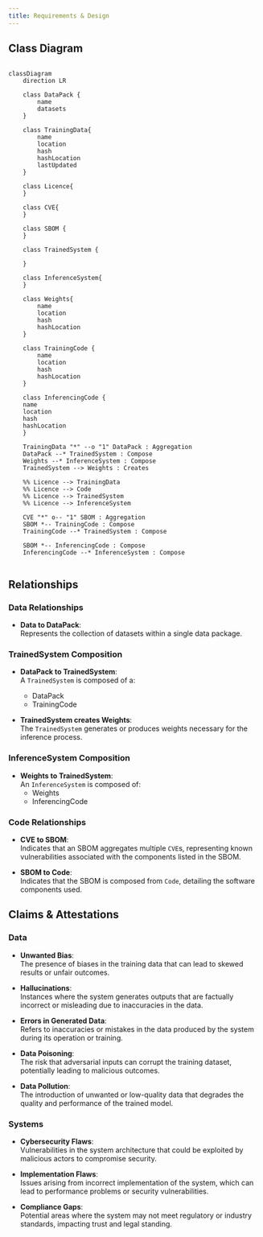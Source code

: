 ```yaml
---
title: Requirements & Design
---
```


## Class Diagram

```mermaid

classDiagram 
    direction LR

    class DataPack {
        name
        datasets
    }

    class TrainingData{
        name
        location
        hash
        hashLocation
        lastUpdated
    }

    class Licence{
    }

    class CVE{
    }

    class SBOM {
    }

    class TrainedSystem {

    }

    class InferenceSystem{
    }
    
    class Weights{
        name
        location
        hash
        hashLocation
    }

    class TrainingCode { 
        name
        location
        hash
        hashLocation
    }

    class InferencingCode { 
    name
    location
    hash
    hashLocation
    }

    TrainingData "*" --o "1" DataPack : Aggregation
    DataPack --* TrainedSystem : Compose
    Weights --* InferenceSystem : Compose
    TrainedSystem --> Weights : Creates

    %% Licence --> TrainingData
    %% Licence --> Code
    %% Licence --> TrainedSystem
    %% Licence --> InferenceSystem

    CVE "*" o-- "1" SBOM : Aggregation
    SBOM *-- TrainingCode : Compose  
    TrainingCode --* TrainedSystem : Compose

    SBOM *-- InferencingCode : Compose  
    InferencingCode --* InferenceSystem : Compose


```

## Relationships

### Data Relationships
- **Data to DataPack**:  
  Represents the collection of datasets within a single data package.
  
### TrainedSystem Composition
- **DataPack to TrainedSystem**:  
  A `TrainedSystem` is composed of a:
  - DataPack
  - TrainingCode

- **TrainedSystem creates Weights**:  
  The `TrainedSystem` generates or produces weights necessary for the inference process.

### InferenceSystem Composition
- **Weights to TrainedSystem**:  
  An `InferenceSystem` is composed of:
  - Weights
  - InferencingCode


### Code Relationships
- **CVE to SBOM**:  
  Indicates that an SBOM aggregates multiple `CVE`s, representing known vulnerabilities associated with the components listed in the SBOM.

- **SBOM to Code**:  
  Indicates that the SBOM is composed from `Code`, detailing the software components used. 


## Claims & Attestations

### Data

- **Unwanted Bias**:  
  The presence of biases in the training data that can lead to skewed results or unfair outcomes.

- **Hallucinations**:  
  Instances where the system generates outputs that are factually incorrect or misleading due to inaccuracies in the data.

- **Errors in Generated Data**:  
  Refers to inaccuracies or mistakes in the data produced by the system during its operation or training.

- **Data Poisoning**:  
  The risk that adversarial inputs can corrupt the training dataset, potentially leading to malicious outcomes.

- **Data Pollution**:  
  The introduction of unwanted or low-quality data that degrades the quality and performance of the trained model.

### Systems

- **Cybersecurity Flaws**:  
  Vulnerabilities in the system architecture that could be exploited by malicious actors to compromise security.

- **Implementation Flaws**:  
  Issues arising from incorrect implementation of the system, which can lead to performance problems or security vulnerabilities.

- **Compliance Gaps**:  
  Potential areas where the system may not meet regulatory or industry standards, impacting trust and legal standing.